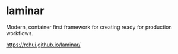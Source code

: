 # laminar

Modern, container first framework for creating ready for production workflows.

https://rchui.github.io/laminar/
